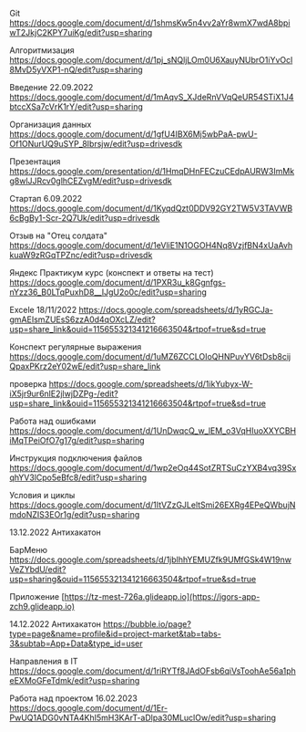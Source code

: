 Git
https://docs.google.com/document/d/1shmsKw5n4vv2aYr8wmX7wdA8bpiwT2JkjC2KPY7uiKg/edit?usp=sharing

Алгоритмизация
https://docs.google.com/document/d/1pj_sNQljLOm0U6XauyNUbrO1iYvOcl8MvD5yVXP1-nQ/edit?usp=sharing

Введение 22.09.2022
https://docs.google.com/document/d/1mAqvS_XJdeRnVVqQeUR54STiX1J4btccXSa7cVrK1rY/edit?usp=sharing

Организация данных 
https://docs.google.com/document/d/1gfU4IBX6Mj5wbPaA-pwU-Of1ONurUQ9uSYP_8Ibrsjw/edit?usp=drivesdk

Презентация
https://docs.google.com/presentation/d/1HmqDHnFECzuCEdpAURW3ImMkg8wlJJRcv0glhCEZvgM/edit?usp=drivesdk

Стартап 6.09.2022
https://docs.google.com/document/d/1KyqdQzt0DDV92GY2TW5V3TAVWB6cBgBy1-Scr-2Q7Uk/edit?usp=drivesdk 

Отзыв на "Отец солдата"
https://docs.google.com/document/d/1eVliE1N1OGOH4Nq8VzjfBN4xUaAvhkuaW9zRGqTPZnc/edit?usp=drivesdk

Яндекс Практикум курс (конспект и ответы на тест)
https://docs.google.com/document/d/1PXR3u_k8Ggnfgs-nYzz36_B0LTqPuxhD8__IJgU2o0c/edit?usp=sharing

Excele 18/11/2022
https://docs.google.com/spreadsheets/d/1yRGCJa-gmAEIsmZUEsS6zzA0d4qOXcLZ/edit?usp=share_link&ouid=115655321341216663504&rtpof=true&sd=true

Конспект регулярные выражения 
https://docs.google.com/document/d/1uMZ6ZCCLOIoQHNPuvYV6tDsb8cijQpaxPKrz2eY02wE/edit?usp=share_link

проверка 
https://docs.google.com/spreadsheets/d/1ikYubyx-W-iX5jr9ur6nlE2jlwjDZPg-/edit?usp=share_link&ouid=115655321341216663504&rtpof=true&sd=true

Работа над ошибками
https://docs.google.com/document/d/1UnDwqcQ_w_lEM_o3VqHIuoXXYCBHiMqTPeiOfO7g17g/edit?usp=sharing

Инструкция подключения файлов 
https://docs.google.com/document/d/1wp2eOq44SotZRTSuCzYXB4vq39SxqhYV3lCpo5eBfc8/edit?usp=sharing

Условия и циклы 
https://docs.google.com/document/d/1ItVZzGJLeltSmi26EXRg4EPeQWbujNmdoNZIS3EOr1g/edit?usp=sharing

13.12.2022 Антихакатон

БарМеню
https://docs.google.com/spreadsheets/d/1jblhhYEMUZfk9UMfGSk4W19nwVeZYbdU/edit?usp=sharing&ouid=115655321341216663504&rtpof=true&sd=true

Приложение 
[https://tz-mest-726a.glideapp.io](https://igors-app-zch9.glideapp.io)

14.12.2022 Антихакатон 
https://bubble.io/page?type=page&name=profile&id=project-market&tab=tabs-3&subtab=App+Data&type_id=user

Направления в IT
https://docs.google.com/document/d/1riRYTf8JAdOFsb6qiVsToohAe56a1pheEXMoGFeTdmk/edit?usp=sharing

Работа над проектом 16.02.2023
https://docs.google.com/document/d/1Er-PwUQ1ADG0vNTA4KhI5mH3KArT-aDlpa30MLuclOw/edit?usp=sharing
